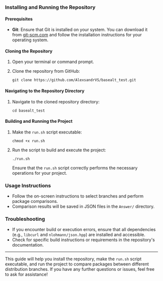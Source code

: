 ### Installing and Running the Repository

#### Prerequisites
- **Git**: Ensure that Git is installed on your system. You can download it from [git-scm.com](https://git-scm.com/downloads) and follow the installation instructions for your operating system.

#### Cloning the Repository
1. Open your terminal or command prompt.
2. Clone the repository from GitHub:

   ```
   git clone https://github.com/AlexsandrVS/basealt_test.git
   ```

#### Navigating to the Repository Directory
1. Navigate to the cloned repository directory:

   ```
   cd basealt_test
   ```

#### Building and Running the Project
1. Make the `run.sh` script executable:

   ```
   chmod +x run.sh
   ```

3. Run the script to build and execute the project:

   ```
   ./run.sh
   ```
   Ensure that the `run.sh` script correctly performs the necessary operations for your project.

### Usage Instructions
- Follow the on-screen instructions to select branches and perform package comparisons.
- Comparison results will be saved in JSON files in the `Answer/` directory.

### Troubleshooting
- If you encounter build or execution errors, ensure that all dependencies (e.g., `libcurl` and `nlohmann/json.hpp`) are installed and accessible.
- Check for specific build instructions or requirements in the repository's documentation.

---

This guide will help you install the repository, make the `run.sh` script executable, and run the project to compare packages between different distribution branches. If you have any further questions or issues, feel free to ask for assistance!
